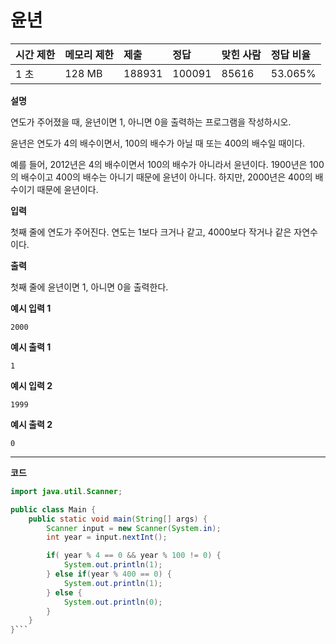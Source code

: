 # 윤년

| 시간 제한 | 메모리 제한 | 제출   | 정답   | 맞힌 사람 | 정답 비율 |
| :-------- | :---------- | :----- | :----- | :-------- | :-------- |
| 1 초      | 128 MB      | 188931 | 100091 | 85616     | 53.065%   |

**설명**

연도가 주어졌을 때, 윤년이면 1, 아니면 0을 출력하는 프로그램을 작성하시오.

윤년은 연도가 4의 배수이면서, 100의 배수가 아닐 때 또는 400의 배수일 때이다.

예를 들어, 2012년은 4의 배수이면서 100의 배수가 아니라서 윤년이다. 1900년은 100의 배수이고 400의 배수는 아니기 때문에 윤년이 아니다. 하지만, 2000년은 400의 배수이기 때문에 윤년이다.

**입력**

첫째 줄에 연도가 주어진다. 연도는 1보다 크거나 같고, 4000보다 작거나 같은 자연수이다.

**출력**

첫째 줄에 윤년이면 1, 아니면 0을 출력한다.

**예시 입력 1**

```
2000
```

**예시 출력 1**

```
1
```

**예시 입력 2**

```
1999
```

**예시 출력 2**

```
0
```

---

**코드**

````java
import java.util.Scanner;

public class Main {
    public static void main(String[] args) {
        Scanner input = new Scanner(System.in);
        int year = input.nextInt();

        if( year % 4 == 0 && year % 100 != 0) {
            System.out.println(1);
        } else if(year % 400 == 0) {
            System.out.println(1);
        } else {
            System.out.println(0);
        }
    }
}```



````
